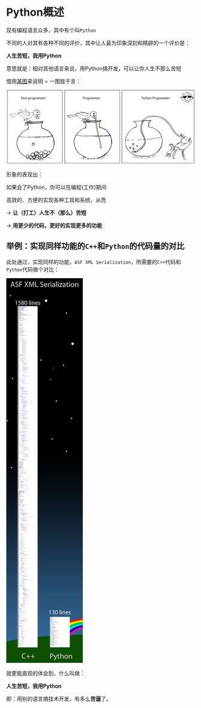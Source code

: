 # Python概述

现有编程语言众多，其中有个叫`Python`

不同的人对其有各种不同的评价，其中让人最为印象深刻和精辟的一个评价是：

**人生苦短，我用Python**

意思就是：相对其他语言来说，用Python搞开发，可以让你人生不那么苦短

借用[某图](https://hackernoon.com/10-useful-tools-and-libraries-for-programmer-and-it-professionals-914e64e0eabc)来说明 = 一图胜千言：

![py_dev_better](../assets/img/py_dev_better.jpg)

形象的表现出：

如果会了Python，你可以在编程(工作)期间

高效的、方便的实现各种工具和系统，从而

-> **让（打工）人生不（那么）苦短**

-> **用更少的代码，更好的实现更多的功能**

## 举例：实现同样功能的`C++`和`Python`的代码量的对比

此处通过，实现同样的功能，`ASF XML Serialization`，所需要的`C++`代码和`Python`代码做个对比：

![same_function_cpp_vs_python](../assets/img/same_function_cpp_vs_python.png)

就更能直观的体会到，什么叫做：

**人生苦短，我用Python**

即：用别的语言搞技术开发，有多么**苦逼**了。
